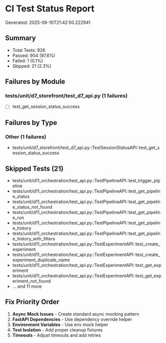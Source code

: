 # CI Test Status Report
Generated: 2025-06-10T21:42:50.222941

## Summary
- Total Tests: 926
- Passed: 904 (97.6%)
- Failed: 1 (0.1%)
- Skipped: 21 (2.3%)

## Failures by Module

### tests/unit/d7_storefront/test_d7_api.py (1 failures)
- [ ] test_get_session_status_success

## Failures by Type

### Other (1 failures)
- tests/unit/d7_storefront/test_d7_api.py::TestSessionStatusAPI::test_get_session_status_success

## Skipped Tests (21)
- tests/unit/d11_orchestration/test_api.py::TestPipelineAPI::test_trigger_pipeline
- tests/unit/d11_orchestration/test_api.py::TestPipelineAPI::test_get_pipeline_status
- tests/unit/d11_orchestration/test_api.py::TestPipelineAPI::test_get_pipeline_status_not_found
- tests/unit/d11_orchestration/test_api.py::TestPipelineAPI::test_get_pipeline_run
- tests/unit/d11_orchestration/test_api.py::TestPipelineAPI::test_get_pipeline_history
- tests/unit/d11_orchestration/test_api.py::TestPipelineAPI::test_get_pipeline_history_with_filters
- tests/unit/d11_orchestration/test_api.py::TestExperimentAPI::test_create_experiment
- tests/unit/d11_orchestration/test_api.py::TestExperimentAPI::test_create_experiment_duplicate_name
- tests/unit/d11_orchestration/test_api.py::TestExperimentAPI::test_get_experiment
- tests/unit/d11_orchestration/test_api.py::TestExperimentAPI::test_get_experiment_not_found
- ... and 11 more

## Fix Priority Order
1. **Async Mock Issues** - Create standard async mocking pattern
2. **FastAPI Dependencies** - Use dependency override helper
3. **Environment Variables** - Use env mock helper
4. **Test Isolation** - Add proper cleanup fixtures
5. **Timeouts** - Adjust timeouts and add retries
